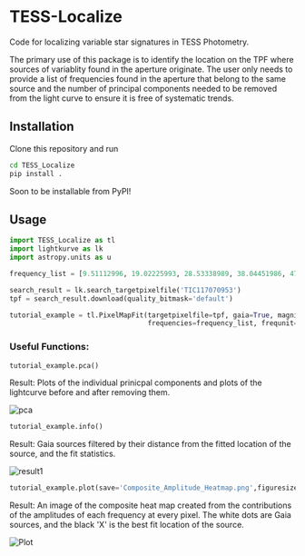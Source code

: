 # TESS-Localize
Code for localizing variable star signatures in TESS Photometry.

The primary use of this package is to identify the location on the TPF where sources of variablity found in the aperture originate. The user only needs to provide a list of frequencies found in the aperture that belong to the same source and the number of principal components needed to be removed from the light curve to ensure it is free of systematic trends.

## Installation 
Clone this repository and run 
```bash
cd TESS_Localize
pip install .
```
Soon to be installable from PyPI!

## Usage

```python
import TESS_Localize as tl
import lightkurve as lk
import astropy.units as u

frequency_list = [9.51112996, 19.02225993, 28.53338989, 38.04451986, 47.55564982, 57.06677979, 66.57790975, 76.08903972]

search_result = lk.search_targetpixelfile('TIC117070953')
tpf = search_result.download(quality_bitmask='default')

tutorial_example = tl.PixelMapFit(targetpixelfile=tpf, gaia=True, magnitude_limit=18,
                                  frequencies=frequency_list, frequnit=u.uHz, principal_components = 3)
```
### Useful Functions:
```python
tutorial_example.pca()
```
Result: Plots of the individual prinicpal components and plots of the lightcurve before and after removing them.

![pca](https://github.com/Higgins00/TESS-Localizer/blob/main/pca.png)

```python
tutorial_example.info()
```
Result: Gaia sources filtered by their distance from the fitted location of the source, and the fit statistics.

![result1](https://github.com/Higgins00/TESS-Localizer/blob/main/result1.png)

```python
tutorial_example.plot(save='Composite_Amplitude_Heatmap.png',figuresize=(8,8))
```
Result: An image of the composite heat map created from the contributions of the amplitudes of each frequency at every pixel. The white dots are Gaia sources, and the black 'X' is the best fit location of the source.

![Plot](https://github.com/Higgins00/TESS-Localizer/blob/main/Composite_Amplitude_Heatmap.png)
